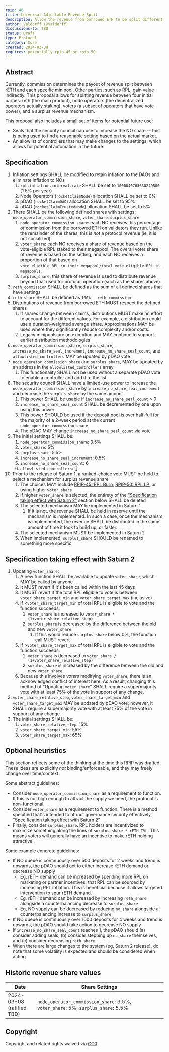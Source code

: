 ```yaml
---
rpip: 46
title: Universal Adjustable Revenue Split
description: Allow the revenue from borrowed ETH to be split different ways
author: Valdorff (@Valdorff)
discussions-to: TBD
status: Draft
type: Protocol
category: Core
created: 2024-03-08
requires: potentially rpip-45 or rpip-50
---
```


## Abstract
Currently, commission determines the payout of revenue split between rETH and each specific minipool. Other parties, such as RPL, gain value indirectly. This proposal allows for splitting revenue between four initial parties: reth (the main product), node operators (the decentralized operators actually staking), voters (a subset of operators that have vote power), and a surplus revenue mechanism.

This proposal also includes a small set of items for potential future use:
- Seals that the security council can use to increase the NO share -- this is being used to find a reasonable setting based on the actual market.
- An allowlist of controllers that may make changes to the settings, which allows for potential automation in the future

## Specification
1. Inflation settings SHALL be modified to retain inflation to the DAOs and eliminate inflation to NOs
   1. `rpl.inflation.interval.rate` SHALL be set to `1000040763630249500` (1.5% per year)
   2. Node Operators (`rocketClaimNode`) allocation SHALL be set to 0%
   3. pDAO (`rocketClaimDAO`) allocation SHALL be set to 95%
   4. oDAO (`rocketClaimTrustedNode`) allocation SHALL be set to 5%
2. There SHALL be the following defined shares with settings: `node_operator_commission_share`, `voter_share`, `surplus_share`
   1. `node_operator_commission_share`: each NO receives this percentage of commission from the borrowed ETH on validators they run. Unlike the remainder of the shares, this is _not_ a protocol revenue (ie, it is not socialized).
   2. `voter_share`: each NO receives a share of revenue based on the vote-eligible RPL staked to their megapool. The overall voter share of revenue is based on the setting, and each NO receives a proportion of that based on `vote_eligible_RPL_in_their_megapool/total_vote_eligible_RPL_in_megapools`.
   3. `surplus_share`: this share of revenue is used to distribute revenue beyond that used for protocol operation (such as the shares above)
3. `reth_commission` SHALL be defined as the sum of all defined shares that have settings
4. `reth_share` SHALL be defined as `100% - reth_commission`
5. Distributions of revenue from borrowed ETH MUST respect the defined shares
   1. If shares change between claims, distributions MUST make an effort to account for the different values. For example, a distribution could use a duration-weighted average share. Approximations MAY be used where they significantly reduce complexity and/or costs.
   2. Legacy minipools are an exception and MAY continue to support earlier distribution methodologies 
6. `node_operator_commission_share`, `surplus_share`, `increase_no_share_seal_increment`, `increase_no_share_seal_count`, and `allowlisted_controllers` MAY be updated by pDAO vote
7. `node_operator_commission_share` and `surplus_share`, MAY be updated by an address in the `allowlisted_controllers` array
   1. This functionality SHALL not be used without a separate pDAO vote to enable a controller and add it to the list
8. The security council SHALL have a limited-use power to increase the `node_operator_commission_share` by `increase_no_share_seal_increment` and decrease the `surplus_share` by the same amount
   1. This power SHALL be usable if `increase_no_share_seal_count` > 0
   2. `increase_no_share_seal_count` SHALL be decremented by one upon using this power
   3. This power SHOULD be used if the deposit pool is over half-full for the majority of a 2-week period at the current `node_operator_commission_share`
   4. The pDAO MAY change `increase_no_share_seal_count` via vote
9. The initial settings SHALL be:
   1. `node_operator_commission_share`: 3.5%
   2. `voter_share`: 5%
   3. `surplus_share`: 5.5%
   4. `increase_no_share_seal_increment`: 0.5%
   5. `increase_no_share_seal_count`: 6
   6. `allowlisted_controllers`: []
10. Prior to the release of Saturn 1, a ranked-choice vote MUST be held to select a mechanism for surplus revenue share
    1. The choices MAY include [RPIP-45: RPL Burn](RPIP-45.md), [RPIP-50: RPL LP](RPIP-50.md), or using higher `voter_share`
    2. If higher `voter_share` is selected, the entirety of the ["Specification taking effect with Saturn 2"](#specification-taking-effect-with-saturn-2) section below SHALL be deleted
    3. The selected mechanism MAY be implemented in Saturn 1
       1. If it is not, the revenue SHALL be held in reserve until the mechanism is implemented. In such a case, once the mechanism is implemnented, the revenue SHALL be distributed in the same amount of time it took to build up, or faster.
    4. The selected mechanism MUST be implemented in Saturn 2
    5. When implemented, `surplus_share` SHOULD be renamed to something more specific

## Specification taking effect with Saturn 2
1. Updating `voter_share`:
   1. A new function SHALL be available to update `voter_share`, which MAY be called by anyone
   2. It MUST revert if it's been called within the last 45 days
   3. It MUST revert if the total RPL eligible to vote is between `voter_share_target_min` and `voter_share_target_max` (inclusive)
   4. If <`voter_share_target_min` of total RPL is eligible to vote and the function succeeds:
      1. `voter_share` is increased to `voter_share * (1+voter_share_relative_step)`
      2. `surplus_share` is decreased by the difference between the old and new `voter_share`
         1. If this would reduce `surplus_share` below 0%, the function call MUST revert 
   5. If >`voter_share_target_max` of total RPL is eligible to vote and the function succeeds:
      1. `voter_share` is decreased to `voter_share / (1+voter_share_relative_step)`
      2. `surplus_share` is increased by the difference between the old and new `voter_share`
   6. Because this involves _voters_ modifying `voter_share`, there is an acknowledged conflict of interest here. As a result, changing this method of "Updating `voter_share`" SHALL require a supermajority vote with at least 75% of the vote in support of any change.
2. `voter_share_relative_step`, `voter_share_target_min` and `voter_share_target_max` MAY be updated by pDAO vote; however, it SHALL require a supermajority vote with at least 75% of the vote in support of any change.
3. The initial settings SHALL be:
   1. `voter_share_relative_step`: 15%
   2. `voter_share_target_min`: 55%
   2. `voter_share_target_max`: 65%

## Optional heuristics
This section reflects some of the thinking at the time this RPIP was drafted. These ideas are explicitly _not_ binding/enforceable, and they may freely change over time/context.

Some abstract guidelines:
- Consider `node_operator_commission_share` as a requirement to function. If this is not high enough to attract the supply we need, the protocol is non-functional.
- Consider `voter_share` as a requirement to function. There is a method specified that's intended to attract governance security effectively, ["Specification taking effect with Saturn 2"](#specification-taking-effect-with-saturn-2) .
- Finally, consider `surplus_share`. RPL holders are incentivized to maximize something along the lines of `surplus_share * rETH_TVL`. This means voters will generally have an incentive to make rETH holding attractive.

Some example concrete guidelines:
- If NO queue is continuously over 500 deposits for 2 weeks and trend is upwards, the pDAO should act to either increase rETH demand or decrease NO supply
  - Eg, rETH demand can be increased by spending more RPL on marketing or partner incentives; that RPL can be sourced by increasing RPL inflation. This is beneficial because it allows targeted intervention to spur rETH demand.
  - Eg, rETH demand can be increased by increasing `reth_share` alongside a counterbalancing decrease to `surplus_share`
  - Eg, NO supply can be decreased by reducing `no_share` alongside a counterbalancing increase to `surplus_share`
- If NO queue is continuously over 1000 deposits for 4 weeks and trend is upwards, the pDAO should take action to decrease NO supply
- If `increase_no_share_seal_count` reaches 1, the pDAO should (a) consider adding seals, (b) consider stepping up `no_share` themselves, and (c) consider decreasing `reth_share`
- When there are large changes to the system (eg, Saturn 2 release), do note that some volatility is expected and should be considered when acting

## Historic revenue share values
| Date                         | Share Settings                                                                     |
|------------------------------|------------------------------------------------------------------------------------|
| 2024-03-08<br>(ratified TBD) | `node_operator_commission_share`: 3.5%, `voter_share`: 5%, `surplus_share`: 5.5%  |

## Copyright
Copyright and related rights waived via [CC0](https://creativecommons.org/publicdomain/zero/1.0/).
